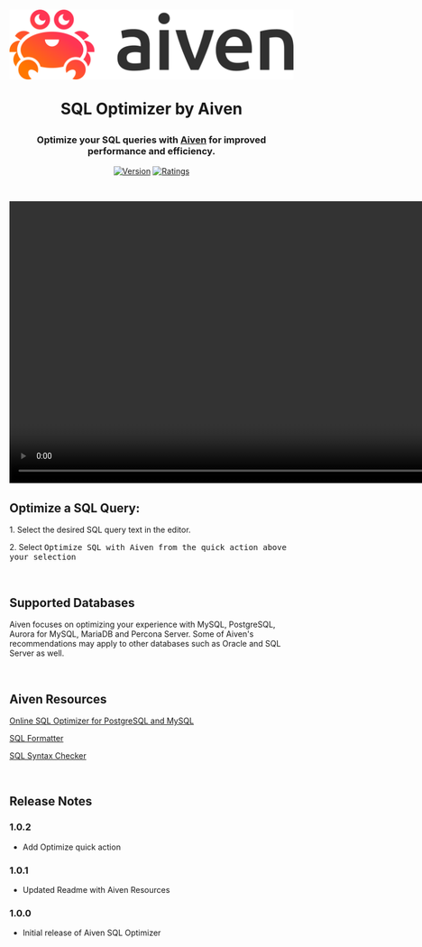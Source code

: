 <div align="center">
<h1>

<picture>
  <source srcset="https://github.com/aiven/aiven-sql-optimizer-vscode/raw/main/assets/images/aiven_logo_dark_theme.png" media="(prefers-color-scheme: dark)">
  <img src="https://github.com/aiven/aiven-sql-optimizer-vscode/raw/main/assets/images/aiven_logo.png" width=800>
</picture>

<b>SQL Optimizer by Aiven</b>

</h1>

<h3>Optimize your SQL queries with <a href="https://aiven.io">Aiven</a> for improved performance and efficiency.</h3>

[![Version](https://img.shields.io/visual-studio-marketplace/v/Aiven.aiven-sql-optimizer-extension?style=for-the-badge&color=%23e38a14
)](https://marketplace.visualstudio.com/items?itemName=Aiven.aiven-sql-optimizer-extension)
[![Ratings](https://img.shields.io/visual-studio-marketplace/r/Aiven.aiven-sql-optimizer-extension?style=for-the-badge&color=%23e38a14)](https://marketplace.visualstudio.com/items?itemName=Aiven.aiven-sql-optimizer-extension)


<br/>

<video src="https://github.com/aiven/aiven-sql-optimizer-vscode/raw/main/assets/videos/how_to_use.mp4" controls loop muted autoplay title="How to use Aiven SQL Optimizer" width=1000></video>

</div>


## Optimize a SQL Query:

<p> 1. Select the desired SQL query text in the editor.</p>
<p> 2. Select <kbd>Optimize SQL with Aiven from the quick action above your selection</kbd></p>

<br/>


## Supported Databases

Aiven focuses on optimizing your experience with MySQL, PostgreSQL, Aurora for MySQL, MariaDB and Percona Server. Some of Aiven's recommendations may apply to other databases such as Oracle and SQL Server as well.

<br/>

## Aiven Resources

<p><a href="https://aiven.io/tools/sql-query-optimizer">Online SQL Optimizer for PostgreSQL and MySQL</a></p>
<p><a href="https://aiven.io/tools/sql-formatter">SQL Formatter</a></p>
<p><a href="https://aiven.io/tools/sql-syntax-checker">SQL Syntax Checker</a></p>


<br/>

## Release Notes

### 1.0.2

- Add Optimize quick action

### 1.0.1

- Updated Readme with Aiven Resources

### 1.0.0

- Initial release of Aiven SQL Optimizer

